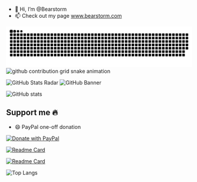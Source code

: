 - 👋 Hi, I’m @Bearstorm
- 📫 Check out my page www.bearstorm.com

![github contribution grid snake animation](https://raw.githubusercontent.com/platane/platane/output/github-contribution-grid-snake-dark.svg#gh-dark-mode-only)
![github contribution grid snake animation](https://raw.githubusercontent.com/snickers03/snickers03/output/github-contribution-grid-snake.svg#gh-light-mode-only)

 ![GitHub Stats Radar](https://github-profile-summary-cards.vercel.app/api/cards/stats?username=Bearstorm&theme=github_dark)  ![GitHub Banner](https://github-readme-streak-stats.herokuapp.com/?user=Bearstorm&theme=dark)

 


![GitHub stats](https://github-readme-stats.vercel.app/api?username=Bearstorm&show_icons=true&theme=dark)  


## Support me 🔥
- 😄 PayPal one-off donation
<a href="https://www.paypal.com/donate/?hosted_button_id=PVATF8G5NZ392">
  <img src="https://raw.githubusercontent.com/andreostrovsky/donate-with-paypal/925c5a9e397363c6f7a477973fdeed485df5fdd9/blue.svg" alt="Donate with PayPal" height="40"/>


[![Readme Card](https://github-readme-stats.vercel.app/api/pin/?username=Bearstorm&repo=HA_Blueprints&theme=dark)](https://github.com/Bearstorm/HA_Blueprints)

[![Readme Card](https://github-readme-stats.vercel.app/api/pin/?username=Bearstorm&repo=HA-custom-integration&theme=dark)](https://github.com/Bearstorm/HA-custom-integration)


![Top Langs](https://github-readme-stats.vercel.app/api/top-langs/?username=bearstorm&theme=dark)
<!---
Bearstorm/Bearstorm is a ✨ special ✨ repository because its `README.md` (this file) appears on your GitHub profile.
You can click the Preview link to take a look at your changes.
--->
